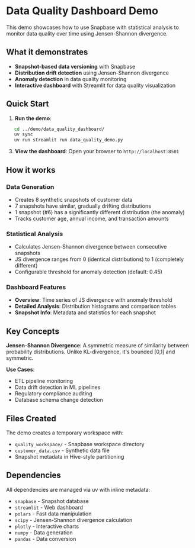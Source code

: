 # Data Quality Dashboard Demo

This demo showcases how to use Snapbase with statistical analysis to monitor data quality over time using Jensen-Shannon divergence.

## What it demonstrates

- **Snapshot-based data versioning** with Snapbase
- **Distribution drift detection** using Jensen-Shannon divergence
- **Anomaly detection** in data quality monitoring
- **Interactive dashboard** with Streamlit for data quality visualization

## Quick Start

1. **Run the demo**:
```bash
   cd ../demo/data_quality_dashboard/
   uv sync
   uv run streamlit run data_quality_demo.py
```

3. **View the dashboard**: Open your browser to `http://localhost:8501`

## How it works

### Data Generation
- Creates 8 synthetic snapshots of customer data
- 7 snapshots have similar, gradually drifting distributions  
- 1 snapshot (#6) has a significantly different distribution (the anomaly)
- Tracks customer age, annual income, and transaction amounts

### Statistical Analysis
- Calculates Jensen-Shannon divergence between consecutive snapshots
- JS divergence ranges from 0 (identical distributions) to 1 (completely different)
- Configurable threshold for anomaly detection (default: 0.45)

### Dashboard Features
- **Overview**: Time series of JS divergence with anomaly threshold
- **Detailed Analysis**: Distribution histograms and comparison tables
- **Snapshot Info**: Metadata and statistics for each snapshot

## Key Concepts

**Jensen-Shannon Divergence**: A symmetric measure of similarity between probability distributions. Unlike KL-divergence, it's bounded [0,1] and symmetric.

**Use Cases**:
- ETL pipeline monitoring
- Data drift detection in ML pipelines  
- Regulatory compliance auditing
- Database schema change detection

## Files Created

The demo creates a temporary workspace with:
- `quality_workspace/` - Snapbase workspace directory
- `customer_data.csv` - Synthetic data file
- Snapshot metadata in Hive-style partitioning

## Dependencies

All dependencies are managed via uv with inline metadata:
- `snapbase` - Snapshot database
- `streamlit` - Web dashboard
- `polars` - Fast data manipulation
- `scipy` - Jensen-Shannon divergence calculation
- `plotly` - Interactive charts
- `numpy` - Data generation
- `pandas` - Data conversion